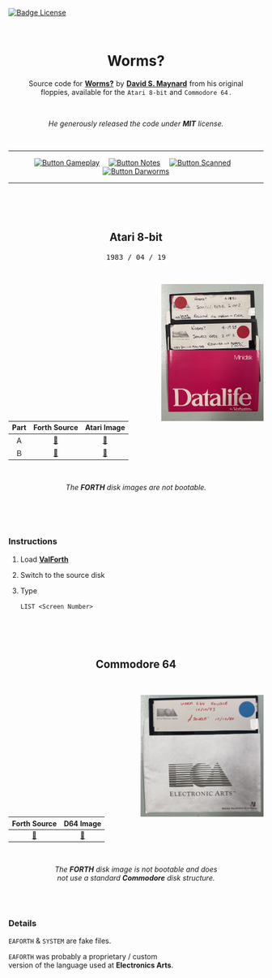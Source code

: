 
[![Badge License]][License]

<br>

<div align = center>

# Worms?

Source code for **[Worms?]** by **[David S. Maynard]** from his original<br> floppies, available for the `Atari 8-bit` and `Commodore 64` .

<br>

*He generously released the code under **MIT** license.*


<br>
    
---

[![Button Gameplay]][Gameplay]   
[![Button Notes]][Notes]   
[![Button Scanned]][Scanned]   
[![Button Darworms]][Darworms]

---
    
<br>
<br>
<br>

##  Atari 8-bit

<kbd> 1983 / 04 / 19 </kbd>

<br>

<img
    src = 'Resources/Atari.jpg'
    align = right
    height = 270
/>

<br>

| Part | Forth Source        | Atari Image     
|:----:|:-------------------:|:-------------------:
| Ａ   | [📂][Forth Atari A] | [💾][Image Atari A] 
| Ｂ   | [📂][Forth Atari B] | [💾][Image Atari B] 

<br>

*The **FORTH** disk images are not bootable.*
    
</div>
    
<br>
<br>
<br>

### Instructions

1. Load **[ValForth]**

2. Switch to the source disk

3. Type 

    ```atari
    LIST <Screen Number>
    ```

<br>
<br>
<br>

<div align = center>

## Commodore 64

<br>

<img
    src = 'Resources/Commodore.jpg'
    align = right
    height = 240
/>

<br>

| Forth Source          | D64 Image     
|:---------------------:|:----------------------:
| [📂][Forth Commodore] | [💾][Image Commodore] 

<br>
    
*The **FORTH** disk image is not bootable and does* <br>
*not use a standard **Commodore** disk structure.*

</div>
    
<br>
<br>

### Details

`EAFORTH` & `SYSTEM` are fake files.

`EAFORTH` was probably a proprietary / custom<br>
version of the language used at **Electronics Arts**.

<br>


<!----------------------------------------------------------------------------->

[David S. Maynard]: https://github.com/dmaynard/ 'David S. Maynards GitHub Profile'
[ValForth]: http://www.atarimania.com/utility-atari-400-800-xl-xe-valforth_17605.html
[Gameplay]: https://www.youtube.com/watch?v=Y4JASQ7EsFY 'Showcase of Worms? Gameplay' 
[Darworms]: https://github.com/dmaynard/Darworms 'Javascript Reproduction of Worms? by David S. Maynard'
[Scanned]: https://archive.org/details/worms-source-code 'Archive of the Scanned Source Code'
[Worms?]: https://en.wikipedia.org/wiki/Worms%3F 'Wikipedia Article on Worms?'
[Notes]: https://archive.org/details/david-maynard-worms-development-notes 'Archive of the Development Notes'

[Badge License]: https://img.shields.io/badge/License-MIT-yellow.svg?style=for-the-badge
[License]: LICENSE


<!-------------------------------{ Source Code }------------------------------->

[Forth Commodore]: Source/Commodore/Worms.forth
[Forth Atari A]: Source/Atari/A.forth
[Forth Atari B]: Source/Atari/B.forth


<!------------------------------{ Disk Images }-------------------------------->

[Image Commodore]: Binaries/Commodore.d64
[Image Atari A]: Binaries/Atari/A.ATR
[Image Atari B]: Binaries/Atari/B.ATR


<!-------------------------------{ Buttons }----------------------------------->

[Button Gameplay]: https://img.shields.io/badge/Gameplay-yellow?style=for-the-badge
[Button Darworms]: https://img.shields.io/badge/Darworms-orange?style=for-the-badge
[Button Scanned]: https://img.shields.io/badge/Scanned_Code-52819d?style=for-the-badge
[Button Notes]: https://img.shields.io/badge/Development_Notes-6b9d52?style=for-the-badge
